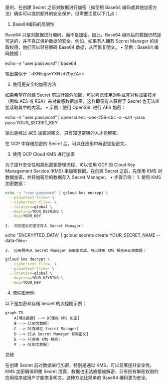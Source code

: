 是的，在创建 Secret 之前对数据进行加密（如使用 Base64 编码或其他加密方法）确实可以提供额外的安全保护。但需要注意以下几点：

1. Base64编码的局限性

Base64 只是对数据进行编码，而不是加密。因此，Base64 编码后的数据仍然是可逆的，并不真正保护数据的安全。例如，如果有人拥有 Secret Manager 的读取权限，他们可以轻易解码 Base64 数据，从而恢复明文。
	•	示例：Base64 编码数据：

echo -n "user:password" | base64

输出类似于：dXNlcjpwYXNzd29yZA==

2. 使用更安全的加密方法

如果希望在创建 Secret 前进行额外加密，可以考虑使用对称或非对称加密技术（例如 AES 或 RSA）来对敏感数据加密，这样即便有人获得了 Secret 也无法直接读取其中的内容。
	•	示例：使用 OpenSSL 进行 AES 加密：

echo -n "user:password" | openssl enc -aes-256-cbc -a -salt -pass pass:YOUR_SECRET_KEY

输出是经过 AES 加密的密文，只有知道密钥的人才能解密。

在 GCP 中存储加密的 Secret 后，可以在应用中解密这些密文。

3. 使用 GCP Cloud KMS 进行加密

为了提升安全性和简化密钥管理流程，可以使用 GCP 的 Cloud Key Management Service (KMS) 来加密数据。在创建 Secret 之前，先使用 KMS 对数据加密，并将加密后的数据存入 Secret Manager。
	•	步骤示例：
	1.	使用 KMS 加密数据：
```bash
echo -n "user:password" | gcloud kms encrypt \
  --plaintext-file=- \
  --ciphertext-file=- \
  --location=global \
  --keyring=YOUR_KEYRING \
  --key=YOUR_KEY
```

	2.	将加密后的密文存入 Secret Manager：

echo "ENCRYPTED_DATA" | gcloud secrets create YOUR_SECRET_NAME --data-file=-


	3.	应用程序从 Secret Manager 获取密文后，可以使用 KMS 解密来还原数据：
```bash
gcloud kms decrypt \
  --ciphertext-file=- \
  --plaintext-file=- \
  --location=global \
  --keyring=YOUR_KEYRING \
  --key=YOUR_KEY
```


4. 流程图示例

以下是加密和存储 Secret 的流程图示例：
```mermaid
graph TD
    A[明文数据] --> B[使用 KMS 加密]
    B --> C[密文数据]
    C --> D[存储在 Secret Manager]
    D --> E[从 Secret Manager 获取密文]
    E --> F[使用 KMS 解密]
    F --> G[明文数据]
```
总结

在创建 Secret 前对数据进行加密，特别是通过 KMS，可以显著提升安全性。KMS 加密确保即便 Secret 泄露，数据也无法直接被解密，只有拥有解密权限的应用程序或用户才能恢复明文。这种方法比简单的 Base64 编码更为安全。
